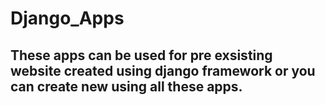 # Django_Apps
 
 ## These apps can be used for pre exsisting website created using django framework or you can create new using all these apps. 

